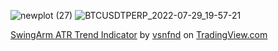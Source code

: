 
![newplot (27)](https://user-images.githubusercontent.com/102425717/181817991-c6144f7b-cee7-4597-9d3c-c0ed576a0305.png)
![BTCUSDTPERP_2022-07-29_19-57-21](https://user-images.githubusercontent.com/102425717/181818019-9c5e78f6-48da-4700-9b77-6c447124f8e5.png)




<!-- TradingView Chart BEGIN -->
<script type="text/javascript" src="https://s3.tradingview.com/tv.js"></script>
<script type="text/javascript">
var tradingview_embed_options = {};
tradingview_embed_options.width = '640';
tradingview_embed_options.height = '400';
tradingview_embed_options.chart = 'Dxc0Pi3n';
new TradingView.chart(tradingview_embed_options);
</script>
<p><a href="https://www.tradingview.com/script/Dxc0Pi3n-SwingArm-ATR-Trend-Indicator/">SwingArm ATR Trend Indicator</a> by <a href="https://www.tradingview.com/u/vsnfnd/">vsnfnd</a> on <a href="https://www.tradingview.com/">TradingView.com</a></p>
<!-- TradingView Chart END -->

